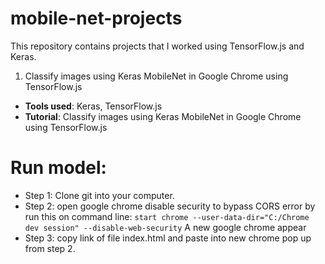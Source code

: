 # mobile-net-projects
This repository contains projects that I worked using TensorFlow.js and Keras.

1. Classify images using Keras MobileNet in Google Chrome using TensorFlow.js

* **Tools used**: Keras, TensorFlow.js
* **Tutorial**: Classify images using Keras MobileNet in Google Chrome using TensorFlow.js

# Run model:
* Step 1: Clone git into your computer.
* Step 2: open google chrome disable security to bypass CORS error by run this on command line:
`start chrome --user-data-dir="C:/Chrome dev session" --disable-web-security`
A new google chrome appear
* Step 3: copy link of file index.html and paste into new chrome pop up from step 2.
